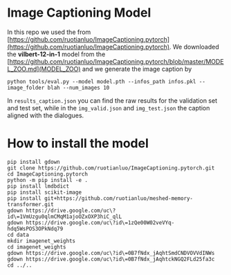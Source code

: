 # Image Captioning Model
In this repo we used the from [https://github.com/ruotianluo/ImageCaptioning.pytorch](https://github.com/ruotianluo/ImageCaptioning.pytorch). We downloaded the **vilbert-12-in-1** model from the [https://github.com/ruotianluo/ImageCaptioning.pytorch/blob/master/MODEL_ZOO.md](MODEL_ZOO) and we generate the image caption by 

```
python tools/eval.py --model model.pth --infos_path infos.pkl --image_folder blah --num_images 10
```

In ```results_caption.json``` you can find the raw results for the validation set and test set, while in the ```img_valid.json``` and ```img_test.json``` the caption aligned with the dialogues. 


# How to install the model
```
pip install gdown
git clone https://github.com/ruotianluo/ImageCaptioning.pytorch.git
cd ImageCaptioning.pytorch
python -m pip install -e .
pip install lmdbdict
pip install scikit-image
pip install git+https://github.com/ruotianluo/meshed-memory-transformer.git
gdown https://drive.google.com/uc\?id\=1VmUzgu0qlmCMqM1ajoOZxOXP3hiC_qlL
gdown https://drive.google.com/uc\?id\=1zQe00W02veVYq-hdq5WsPOS3OPkNdq79 
cd data
mkdir imagenet_weights
cd imagenet_weights
gdown https://drive.google.com/uc\?id\=0B7fNdx_jAqhtSmdCNDVOVVdINWs
gdown https://drive.google.com/uc\?id\=0B7fNdx_jAqhtckNGQ2FLd25fa3c
cd ../..
```